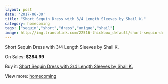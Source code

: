 ```yaml
---
layout: post
date: '2017-06-30'
title: "Short Sequin Dress with 3/4 Length Sleeves by Shail K."
category: homecoming
tags: ["sequin","short","dress","unique","shail"]
image: http://img.transblink.com/22516-thickbox_default/short-sequin-dress-with-3-4-length-sleeves-by-shail-k.jpg
---
```

Short Sequin Dress with 3/4 Length Sleeves by Shail K.

On Sales: **$284.99**
<a href="https://www.transblink.com/en/homecoming/7146-short-sequin-dress-with-3-4-length-sleeves-by-shail-k.html"><amp-img layout="responsive" width="600" height="600" src="//img.transblink.com/22516-thickbox_default/short-sequin-dress-with-3-4-length-sleeves-by-shail-k.jpg" alt="Short Sequin Dress with 3/4 Length Sleeves by Shail K. 0" /></a>
<a href="https://www.transblink.com/en/homecoming/7146-short-sequin-dress-with-3-4-length-sleeves-by-shail-k.html"><amp-img layout="responsive" width="600" height="600" src="//img.transblink.com/22519-thickbox_default/short-sequin-dress-with-3-4-length-sleeves-by-shail-k.jpg" alt="Short Sequin Dress with 3/4 Length Sleeves by Shail K. 1" /></a>
<a href="https://www.transblink.com/en/homecoming/7146-short-sequin-dress-with-3-4-length-sleeves-by-shail-k.html"><amp-img layout="responsive" width="600" height="600" src="//img.transblink.com/22518-thickbox_default/short-sequin-dress-with-3-4-length-sleeves-by-shail-k.jpg" alt="Short Sequin Dress with 3/4 Length Sleeves by Shail K. 2" /></a>
<a href="https://www.transblink.com/en/homecoming/7146-short-sequin-dress-with-3-4-length-sleeves-by-shail-k.html"><amp-img layout="responsive" width="600" height="600" src="//img.transblink.com/22517-thickbox_default/short-sequin-dress-with-3-4-length-sleeves-by-shail-k.jpg" alt="Short Sequin Dress with 3/4 Length Sleeves by Shail K. 3" /></a>

Buy it: [Short Sequin Dress with 3/4 Length Sleeves by Shail K.](https://www.transblink.com/en/homecoming/7146-short-sequin-dress-with-3-4-length-sleeves-by-shail-k.html "Short Sequin Dress with 3/4 Length Sleeves by Shail K.")

View more: [homecoming](https://www.transblink.com/en/57-homecoming "homecoming")
